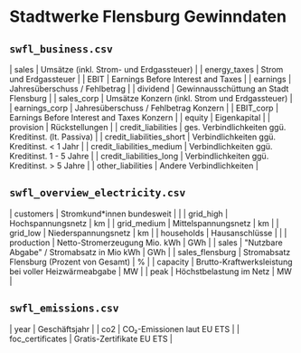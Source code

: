 # Stadtwerke Flensburg Gewinndaten

## `swfl_business.csv`

| sales             | Umsätze (inkl. Strom- und Erdgassteuer)        |
| energy_taxes      | Strom und Erdgassteuer                         |
| EBIT              | Earnings Before Interest and Taxes             |
| earnings          | Jahresüberschuss / Fehlbetrag                  |
| dividend          | Gewinnausschüttung an Stadt Flensburg          |
| sales_corp        | Umsätze Konzern (inkl. Strom und Erdgassteuer) |
| earnings_corp     | Jahresüberschuss / Fehlbetrag Konzern          |
| EBIT_corp         | Earnings Before Interest and Taxes Konzern     |
| equity            | Eigenkapital                                   |
| provision         | Rückstellungen                                 |
| credit_liabilities        | ges. Verbindlichkeiten ggü. Kreditinst. (lt. Passiva) |
| credit_liabilities_short  | Verbindlichkeiten ggü. Kreditinst. \< 1 Jahr   |
| credit_liabilities_medium | Verbindlichkeiten ggü. Kreditinst. 1 - 5 Jahre |
| credit_liabilities_long   | Verbindlichkeiten ggü. Kreditinst. > 5 Jahre   |
| other_liabilities | Andere Verbindlichkeiten                       |

## `swfl_overview_electricity.csv`

| customers       | Stromkund*innen bundesweit                 |         |
| grid_high       | Hochspannungsnetz                          | km      |
| grid_medium     | Mittelspannungsnetz                        | km      | 
| grid_low        | Niederspannungsnetz                        | km      |
| households      | Hausanschlüsse                             |         |
| production      | Netto-Stromerzeugung Mio. kWh              | GWh     |
| sales           | "Nutzbare Abgabe" / Stromabsatz in Mio kWh | GWh     |
| sales_flensburg | Stromabsatz Flensburg (Prozent von Gesamt) | %       |
| capacity        | Brutto-Kraftwerksleistung bei voller Heizwärmeabgabe | MW    |
| peak            | Höchstbelastung im Netz                    | MW      |

## `swfl_emissions.csv`

| year             | Geschäftsjahr             |
| co2              | CO₂-Emissionen laut EU ETS |
| foc_certificates | Gratis-Zertifikate EU ETS |
